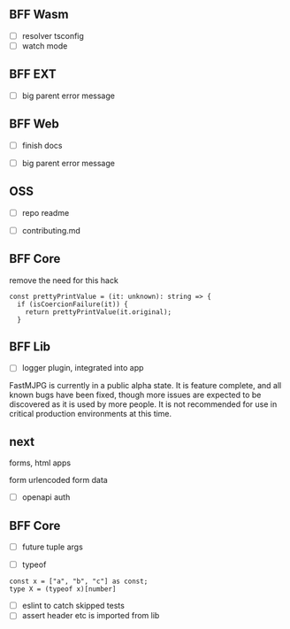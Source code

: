 ## BFF Wasm

- [ ] resolver tsconfig
- [ ] watch mode

## BFF EXT

- [ ] big parent error message

## BFF Web

- [ ] finish docs

- [ ] big parent error message

## OSS

- [ ] repo readme

- [ ] contributing.md

<!--  -->
<!--  -->
<!--  -->
<!--  -->
<!--  -->
<!--  -->
<!--  -->
<!--  -->
<!--  -->
<!--  -->
<!--  -->
<!--  -->
<!--  -->
<!--  -->
<!--  -->
<!--  -->
<!--  -->
<!--  -->
<!--  -->
<!--  -->
<!--  -->
<!--  -->
<!--  -->
<!--  -->
<!--  -->
<!--  -->
<!--  -->
<!--  -->
<!--  -->
<!--  -->
<!--  -->
<!--  -->
<!--  -->
<!--  -->
<!--  -->
<!--  -->
<!--  -->
<!--  -->
<!--  -->
<!--  -->
<!--  -->
<!--  -->
<!--  -->
<!--  -->
<!--  -->
<!--  -->
<!--  -->
<!--  -->

## BFF Core

remove the need for this hack

```
const prettyPrintValue = (it: unknown): string => {
  if (isCoercionFailure(it)) {
    return prettyPrintValue(it.original);
  }

```

## BFF Lib

- [ ] logger plugin, integrated into app

<!--  -->
<!--  -->
<!--  -->
<!--  -->
<!--  -->
<!--  -->
<!--  -->
<!--  -->
<!--  -->
<!--  -->
<!--  -->
<!--  -->
<!--  -->
<!--  -->
<!--  -->
<!--  -->
<!--  -->
<!--  -->

FastMJPG is currently in a public alpha state. It is feature complete, and all known bugs have been fixed, though more issues are expected to be discovered as it is used by more people. It is not recommended for use in critical production environments at this time.

## next

forms, html apps

form urlencoded
form data

- [ ] openapi auth

## BFF Core

- [ ] future tuple args

- [ ] typeof

```
const x = ["a", "b", "c"] as const;
type X = (typeof x)[number]
```

- [ ] eslint to catch skipped tests
- [ ] assert header etc is imported from lib
